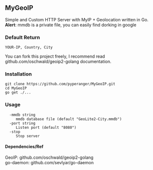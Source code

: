 ## MyGeoIP
Simple and Custom HTTP Server with MyIP + Geolocation written in Go.<br>
<b>Alert</b>: mmdb is a private file, you can easily find dorking in google

### Default Return
```
YOUR-IP, Country, City
```
You can fork this project freely, I recommend read github.com/oschwald/geoip2-golang documentation. 

### Installation
```
git clone https://github.com/pyperanger/MyGeoIP.git
cd MyGeoIP
go get ./...
```

### Usage
```
  -mmdb string
     mmdb database file (default "GeoLite2-City.mmdb")
  -port string
     Listen port (default "8080")
  -stop
     Stop server
```

#### Dependencies/Ref
GeoIP: github.com/oschwald/geoip2-golang<br>
go-daemon: github.com/sevlyar/go-daemon
